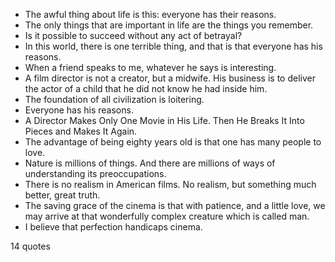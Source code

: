  - The awful thing about life is this: everyone has their reasons.
 - The only things that are important in life are the things you remember.
 - Is it possible to succeed without any act of betrayal?
 - In this world, there is one terrible thing, and that is that everyone has his reasons.
 - When a friend speaks to me, whatever he says is interesting.
 - A film director is not a creator, but a midwife. His business is to deliver the actor of a child that he did not know he had inside him.
 - The foundation of all civilization is loitering.
 - Everyone has his reasons.
 - A Director Makes Only One Movie in His Life. Then He Breaks It Into Pieces and Makes It Again.
 - The advantage of being eighty years old is that one has many people to love.
 - Nature is millions of things. And there are millions of ways of understanding its preoccupations.
 - There is no realism in American films. No realism, but something much better, great truth.
 - The saving grace of the cinema is that with patience, and a little love, we may arrive at that wonderfully complex creature which is called man.
 - I believe that perfection handicaps cinema.

14 quotes